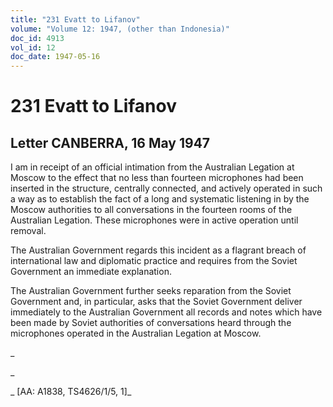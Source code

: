 ```yaml
---
title: "231 Evatt to Lifanov"
volume: "Volume 12: 1947, (other than Indonesia)"
doc_id: 4913
vol_id: 12
doc_date: 1947-05-16
---
```


# 231 Evatt to Lifanov

## Letter CANBERRA, 16 May 1947

I am in receipt of an official intimation from the Australian Legation at Moscow to the effect that no less than fourteen microphones had been inserted in the structure, centrally connected, and actively operated in such a way as to establish the fact of a long and systematic listening in by the Moscow authorities to all conversations in the fourteen rooms of the Australian Legation. These microphones were in active operation until removal.

The Australian Government regards this incident as a flagrant breach of international law and diplomatic practice and requires from the Soviet Government an immediate explanation.

The Australian Government further seeks reparation from the Soviet Government and, in particular, asks that the Soviet Government deliver immediately to the Australian Government all records and notes which have been made by Soviet authorities of conversations heard through the microphones operated in the Australian Legation at Moscow.

_

_

_ [AA: A1838, TS4626/1/5, 1]_
